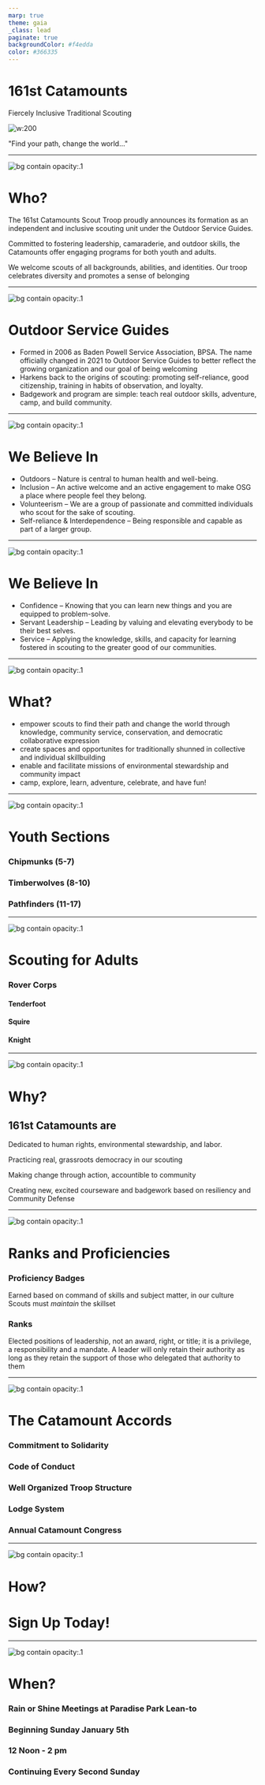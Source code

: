 ```yaml
---
marp: true
theme: gaia
_class: lead
paginate: true
backgroundColor: #f4edda
color: #366335
---
```



# 161st Catamounts

Fiercely Inclusive Traditional Scouting

![w:200 ](https://upload.wikimedia.org/wikipedia/commons/thumb/7/70/OSG_Logo.svg/1280px-OSG_Logo.svg.png)

"Find your path, change the world..."

---
![bg contain opacity:.1](https://upload.wikimedia.org/wikipedia/commons/thumb/7/70/OSG_Logo.svg/1280px-OSG_Logo.svg.png)
# Who?

The 161st Catamounts Scout Troop proudly announces its formation as an independent and inclusive scouting unit under the Outdoor Service Guides.

Committed to fostering leadership, camaraderie, and outdoor skills, the Catamounts offer engaging programs for both youth and adults.

We welcome scouts of all backgrounds, abilities, and identities. Our troop celebrates diversity and promotes a sense of belonging

---
![bg contain opacity:.1](https://upload.wikimedia.org/wikipedia/commons/thumb/7/70/OSG_Logo.svg/1280px-OSG_Logo.svg.png)
# Outdoor Service Guides

- Formed in 2006 as Baden Powell Service Association, BPSA. The name officially changed in 2021 to Outdoor Service Guides to better reflect the growing organization and our goal of being welcoming 
- Harkens back to the origins of scouting: promoting self-reliance, good citizenship, training in habits of observation, and loyalty. 
- Badgework and program are simple: teach real outdoor skills, adventure, camp, and build community.

---

![bg contain opacity:.1](https://upload.wikimedia.org/wikipedia/commons/thumb/7/70/OSG_Logo.svg/1280px-OSG_Logo.svg.png)
# We Believe In
- Outdoors – Nature is central to human health and well-being.
- Inclusion – An active welcome and an active engagement to make OSG a place where people feel they belong.
- Volunteerism – We are a group of passionate and committed individuals who scout for the sake of scouting.
- Self-reliance & Interdependence – Being responsible and capable as part of a larger group.

---
![bg contain opacity:.1](https://upload.wikimedia.org/wikipedia/commons/thumb/7/70/OSG_Logo.svg/1280px-OSG_Logo.svg.png)
# We Believe In

- Confidence – Knowing that you can learn new things and you are equipped to problem-solve.
- Servant Leadership – Leading by valuing and elevating everybody to be their best selves.
- Service – Applying the knowledge, skills, and capacity for learning fostered in scouting to the greater good of our communities.

---
![bg contain opacity:.1](https://upload.wikimedia.org/wikipedia/commons/thumb/7/70/OSG_Logo.svg/1280px-OSG_Logo.svg.png)
# What?

- empower scouts to find their path and change the world through knowledge, community service, conservation, and democratic collaborative expression 
- create spaces and opportunites for traditionally shunned in collective and individual skillbuilding
- enable and facilitate missions of environmental stewardship and community impact
- camp, explore, learn, adventure, celebrate, and have fun!

---
![bg contain opacity:.1](https://upload.wikimedia.org/wikipedia/commons/thumb/7/70/OSG_Logo.svg/1280px-OSG_Logo.svg.png)
# Youth Sections

### Chipmunks (5-7)

### Timberwolves (8-10)

### Pathfinders (11-17)


---
![bg contain opacity:.1](https://upload.wikimedia.org/wikipedia/commons/thumb/7/70/OSG_Logo.svg/1280px-OSG_Logo.svg.png)
# Scouting for Adults

### Rover Corps

#### Tenderfoot

#### Squire

#### Knight

---
![bg contain opacity:.1](https://upload.wikimedia.org/wikipedia/commons/thumb/7/70/OSG_Logo.svg/1280px-OSG_Logo.svg.png)
# Why?

## 161st Catamounts are

Dedicated to human rights, environmental stewardship, and labor.

Practicing real, grassroots democracy in our scouting

Making change through action, accountible to community

Creating new, excited courseware and badgework based on resiliency and Community Defense

---
![bg contain opacity:.1](https://upload.wikimedia.org/wikipedia/commons/thumb/7/70/OSG_Logo.svg/1280px-OSG_Logo.svg.png)
# Ranks and Proficiencies

### Proficiency Badges
Earned based on command of skills and subject matter, in our culture Scouts must *maintain* the skillset

### Ranks

Elected positions of leadership, not an award, right, or title; it is a privilege, a responsibility and a mandate. A leader will only retain their authority as long as they retain the support of those who delegated that authority to them

---
![bg contain opacity:.1](https://upload.wikimedia.org/wikipedia/commons/thumb/7/70/OSG_Logo.svg/1280px-OSG_Logo.svg.png)
# The Catamount Accords
### Commitment to Solidarity
### Code of Conduct
### Well Organized Troop Structure
### Lodge System
### Annual Catamount Congress
---
![bg contain opacity:.1](https://upload.wikimedia.org/wikipedia/commons/thumb/7/70/OSG_Logo.svg/1280px-OSG_Logo.svg.png)
# How?

# Sign Up Today!


---
![bg contain opacity:.1](https://upload.wikimedia.org/wikipedia/commons/thumb/7/70/OSG_Logo.svg/1280px-OSG_Logo.svg.png)
# When?

### Rain or Shine Meetings at Paradise Park Lean-to

### Beginning Sunday January 5th

### 12 Noon - 2 pm

### Continuing Every Second Sunday